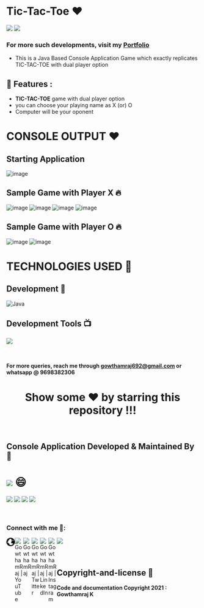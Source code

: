 # Tic-Tac-Toe ❤️

![](https://img.shields.io/github/languages/count/gowthamrajk/Tic-Tac-Toe)   ![](https://img.shields.io/github/languages/top/gowthamrajk/Tic-Tac-Toe)

### For more such developments, visit my [Portfolio](https://gowthamrajk.github.io/)

- This is a Java Based Console Application Game which exactly replicates TIC-TAC-TOE with dual player option

## 🔭 Features :

- **TIC-TAC-TOE** game with dual player option
- you can choose your playing name as X (or) O
- Computer will be your oponent

# CONSOLE OUTPUT ❤️

## Starting Application

![image](https://user-images.githubusercontent.com/43011442/128211061-25acaf96-5a53-43aa-92e9-a4b695af603d.png)


## Sample Game with Player X 🔥

![image](https://user-images.githubusercontent.com/43011442/128211192-fc7533c6-5c04-4d65-a26e-9562948c2c17.png)
![image](https://user-images.githubusercontent.com/43011442/128211309-8320202b-180a-4774-aad0-286d43bb575d.png)
![image](https://user-images.githubusercontent.com/43011442/128211433-cb1a03ba-9af0-4a19-9ab4-fe8bf2c3d7fe.png)
![image](https://user-images.githubusercontent.com/43011442/128211634-8380152a-f0e2-4832-af7a-11552b641f93.png)

## Sample Game with Player O 🔥

![image](https://user-images.githubusercontent.com/43011442/128211728-d49fcffc-3f38-4fc0-b82f-0590ed36044c.png)
![image](https://user-images.githubusercontent.com/43011442/128211895-5a4ebc1d-ce26-41ed-9cf2-d18b9ede652b.png)


# TECHNOLOGIES USED 📌

## Development 🔭

![Java](https://img.shields.io/static/v1?style=for-the-badge&message=Open+JDK+14&color=007396&label=)

## Development Tools 📺

![](https://img.shields.io/static/v1?style=for-the-badge&message=Eclipse+IDE&color=2C2255&logo=Eclipse+IDE&logoColor=FFFFFF&label=)

<br>

**For more queries, reach me through gowthamraj692@gmail.com or whatsapp @ 9698382306**

<div align="center">

# Show some ❤️ by starring this repository !!!

</div>

<br>

## Console Application Developed & Maintained By 🔭

# ![](https://img.shields.io/static/v1?style=for-the-badge&message=Gowthamraj+K&color=007396&label=) 😄

![](https://img.shields.io/static/v1?style=for-the-badge&message=Fullstack+Web+Developer&color=0b3d36&label=)  ![](https://img.shields.io/static/v1?style=for-the-badge&message=UI+Designer&color=d92323&label=) ![](https://img.shields.io/static/v1?style=for-the-badge&message=Learning+new+things&color=0c0c4f&label=)  ![](https://img.shields.io/static/v1?style=for-the-badge&message=Design+Thinker&color=0b3d17&label=) 

<br>

### Connect with me 👋:

[<img align="left" alt="GowthamRaj" width="22px" src="https://raw.githubusercontent.com/iconic/open-iconic/master/svg/globe.svg" />][website1]
[<img align="left" alt="GowthamRaj | YouTube" width="22px" src="https://cdn.jsdelivr.net/npm/simple-icons@v3/icons/youtube.svg" />][youtube]
[<img align="left" alt="GowthamRaj " width="22px" src="https://www.iconfinder.com/data/icons/logos-and-brands/512/160_Hackerrank_logo_logos-512.png" />][hackerrank]
[<img align="left" alt="GowthamRaj  | Twitter" width="22px" src="https://cdn.jsdelivr.net/npm/simple-icons@v3/icons/twitter.svg" />][twitter]
[<img align="left" alt="GowthamRaj  | LinkedIn" width="22px" src="https://cdn.jsdelivr.net/npm/simple-icons@v3/icons/linkedin.svg" />][linkedin]
[<img align="left" alt="GowthamRaj  | Instagram" width="22px" src="https://cdn.jsdelivr.net/npm/simple-icons@v3/icons/instagram.svg" />][instagram]
[![](https://img.shields.io/badge/9698382306-25D366?style=social&logo=whatsapp&logoColor=green)]()

<br>

## Copyright-and-license 📌

**Code and documentation Copyright 2021 : Gowthamraj K**

[website1]: https://gowthamrajk.github.io/
[hackerrank]: https://www.hackerrank.com/gowthamraj692
[website]: https://github.com/gowthamrajk
[twitter]: https://twitter.com/Gowtham29341737
[youtube]: https://www.youtube.com/channel/UC_Q5Zet9Oz-UVAeJ-oE_uGQ?view_as=subscriber
[instagram]: https://instagram.com/gow_t_h_a_m_r_a_j
[linkedin]: https://www.linkedin.com/in/gowtham-kittusamy-54b835174/

